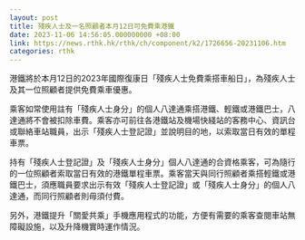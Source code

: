 ```yaml
---
layout: post
title: 殘疾人士及一名照顧者本月12日可免費乘港鐵
date: 2023-11-06 14:56:05.000000000 +08:00
link: https://news.rthk.hk/rthk/ch/component/k2/1726656-20231106.htm
categories: rthk
---
```


港鐵將於本月12日的2023年國際復康日「殘疾人士免費乘搭車船日」，為殘疾人士及其一位照顧者提供免費乘車優惠。

乘客如常使用註有「殘疾人士身分」的個人八達通乘搭港鐵、輕鐵或港鐵巴士，八達通將不會被扣除車費。乘客亦可前往各港鐵站及機場快綫站的客務中心、資訊台或聯絡車站職員，出示「殘疾人士登記證」並說明目的地，以索取當日有效的單程車票。

持有「殘疾人士登記證」及「殘疾人士身分」個人八達通的合資格乘客，可為隨行的一位照顧者索取當日有效的港鐵單程車票。乘客當天與同行照顧者乘搭輕鐵或港鐵巴士，須應職員要求出示有效「殘疾人士登記證」或「殘疾人士身分」的個人八達通，而同行照顧者則毋須付費。

另外，港鐵提升「關愛共乘」手機應用程式的功能，方便有需要的乘客查閱車站無障礙設施，以及升降機實時運作情況。
